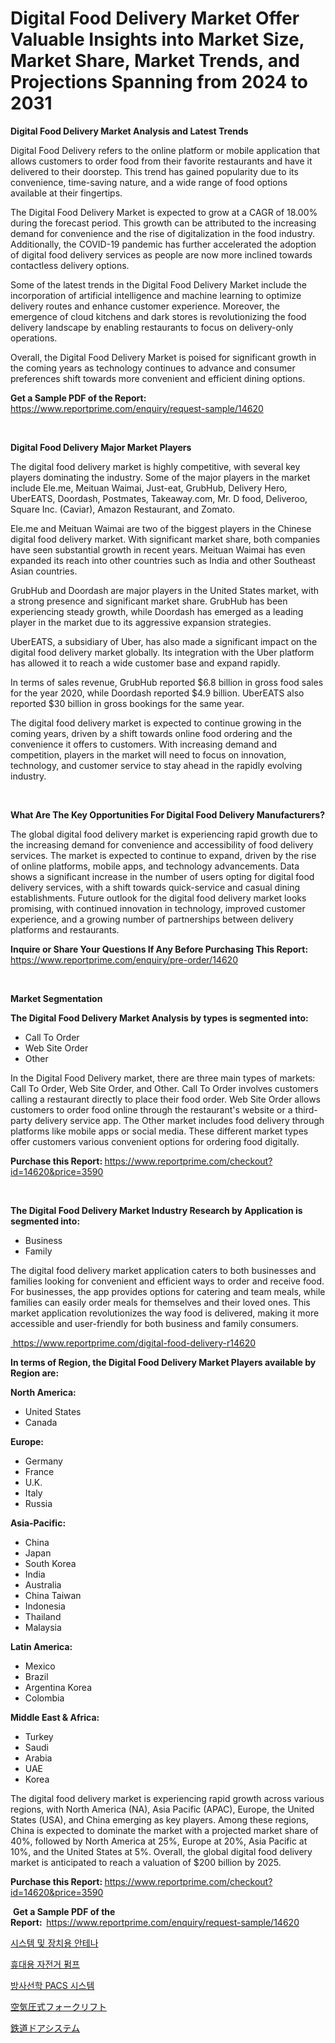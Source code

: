 <p><h1>Digital Food Delivery Market Offer Valuable Insights into Market Size, Market Share, Market Trends, and Projections Spanning from 2024 to 2031</h1></p><p><strong>Digital Food Delivery Market Analysis and Latest Trends</strong></p>
<p><p>Digital Food Delivery refers to the online platform or mobile application that allows customers to order food from their favorite restaurants and have it delivered to their doorstep. This trend has gained popularity due to its convenience, time-saving nature, and a wide range of food options available at their fingertips.</p><p>The Digital Food Delivery Market is expected to grow at a CAGR of 18.00% during the forecast period. This growth can be attributed to the increasing demand for convenience and the rise of digitalization in the food industry. Additionally, the COVID-19 pandemic has further accelerated the adoption of digital food delivery services as people are now more inclined towards contactless delivery options.</p><p>Some of the latest trends in the Digital Food Delivery Market include the incorporation of artificial intelligence and machine learning to optimize delivery routes and enhance customer experience. Moreover, the emergence of cloud kitchens and dark stores is revolutionizing the food delivery landscape by enabling restaurants to focus on delivery-only operations.</p><p>Overall, the Digital Food Delivery Market is poised for significant growth in the coming years as technology continues to advance and consumer preferences shift towards more convenient and efficient dining options.</p></p>
<p><strong>Get a Sample PDF of the Report:&nbsp;</strong> <a href="https://www.reportprime.com/enquiry/request-sample/14620">https://www.reportprime.com/enquiry/request-sample/14620</a></p>
<p>&nbsp;</p>
<p><strong>Digital Food Delivery Major Market Players</strong></p>
<p><p>The digital food delivery market is highly competitive, with several key players dominating the industry. Some of the major players in the market include Ele.me, Meituan Waimai, Just-eat, GrubHub, Delivery Hero, UberEATS, Doordash, Postmates, Takeaway.com, Mr. D food, Deliveroo, Square Inc. (Caviar), Amazon Restaurant, and Zomato.</p><p>Ele.me and Meituan Waimai are two of the biggest players in the Chinese digital food delivery market. With significant market share, both companies have seen substantial growth in recent years. Meituan Waimai has even expanded its reach into other countries such as India and other Southeast Asian countries.</p><p>GrubHub and Doordash are major players in the United States market, with a strong presence and significant market share. GrubHub has been experiencing steady growth, while Doordash has emerged as a leading player in the market due to its aggressive expansion strategies.</p><p>UberEATS, a subsidiary of Uber, has also made a significant impact on the digital food delivery market globally. Its integration with the Uber platform has allowed it to reach a wide customer base and expand rapidly.</p><p>In terms of sales revenue, GrubHub reported $6.8 billion in gross food sales for the year 2020, while Doordash reported $4.9 billion. UberEATS also reported $30 billion in gross bookings for the same year.</p><p>The digital food delivery market is expected to continue growing in the coming years, driven by a shift towards online food ordering and the convenience it offers to customers. With increasing demand and competition, players in the market will need to focus on innovation, technology, and customer service to stay ahead in the rapidly evolving industry.</p></p>
<p>&nbsp;</p>
<p><strong>What Are The Key Opportunities For Digital Food Delivery Manufacturers?</strong></p>
<p><p>The global digital food delivery market is experiencing rapid growth due to the increasing demand for convenience and accessibility of food delivery services. The market is expected to continue to expand, driven by the rise of online platforms, mobile apps, and technology advancements. Data shows a significant increase in the number of users opting for digital food delivery services, with a shift towards quick-service and casual dining establishments. Future outlook for the digital food delivery market looks promising, with continued innovation in technology, improved customer experience, and a growing number of partnerships between delivery platforms and restaurants.</p></p>
<p><strong>Inquire or Share Your Questions If Any Before Purchasing This Report:</strong> <a href="https://www.reportprime.com/enquiry/pre-order/14620">https://www.reportprime.com/enquiry/pre-order/14620</a></p>
<p>&nbsp;</p>
<p><strong>Market Segmentation</strong></p>
<p><strong>The Digital Food Delivery Market Analysis by types is segmented into:</strong></p>
<p><ul><li>Call To Order</li><li>Web Site Order</li><li>Other</li></ul></p>
<p><p>In the Digital Food Delivery market, there are three main types of markets: Call To Order, Web Site Order, and Other. Call To Order involves customers calling a restaurant directly to place their food order. Web Site Order allows customers to order food online through the restaurant's website or a third-party delivery service app. The Other market includes food delivery through platforms like mobile apps or social media. These different market types offer customers various convenient options for ordering food digitally.</p></p>
<p><strong>Purchase this Report:&nbsp;</strong><a href="https://www.reportprime.com/checkout?id=14620&price=3590">https://www.reportprime.com/checkout?id=14620&price=3590</a></p>
<p>&nbsp;</p>
<p><strong>The Digital Food Delivery Market Industry Research by Application is segmented into:</strong></p>
<p><ul><li>Business</li><li>Family</li></ul></p>
<p><p>The digital food delivery market application caters to both businesses and families looking for convenient and efficient ways to order and receive food. For businesses, the app provides options for catering and team meals, while families can easily order meals for themselves and their loved ones. This market application revolutionizes the way food is delivered, making it more accessible and user-friendly for both business and family consumers.</p></p>
<p><a href="https://www.reportprime.com/digital-food-delivery-r14620">&nbsp;https://www.reportprime.com/digital-food-delivery-r14620</a></p>
<p><strong>In terms of Region, the Digital Food Delivery Market Players available by Region are:</strong></p>
<p>
    <p> <strong> North America: </strong>
        <ul>
            <li>United States</li>
            <li>Canada</li>
        </ul>
        </p> 
    <p> <strong> Europe: </strong>
        <ul>
            <li>Germany</li>
            <li>France</li>
            <li>U.K.</li>
            <li>Italy</li>
            <li>Russia</li>
        </ul>
        </p> 
    <p> <strong> Asia-Pacific: </strong>
        <ul>
            <li>China</li>
            <li>Japan</li>
            <li>South Korea</li>
            <li>India</li>
            <li>Australia</li>
            <li>China Taiwan</li>
            <li>Indonesia</li>
            <li>Thailand</li>
            <li>Malaysia</li>
        </ul>
        </p> 
    <p> <strong> Latin America: </strong>
        <ul>
            <li>Mexico</li>
            <li>Brazil</li>
            <li>Argentina Korea</li>
            <li>Colombia</li>
        </ul>
        </p> 
    <p> <strong> Middle East & Africa: </strong>
        <ul>
            <li>Turkey</li>
            <li>Saudi</li>
            <li>Arabia</li>
            <li>UAE</li>
            <li>Korea</li>
        </ul>
    </p>
    </p>
<p><p>The digital food delivery market is experiencing rapid growth across various regions, with North America (NA), Asia Pacific (APAC), Europe, the United States (USA), and China emerging as key players. Among these regions, China is expected to dominate the market with a projected market share of 40%, followed by North America at 25%, Europe at 20%, Asia Pacific at 10%, and the United States at 5%. Overall, the global digital food delivery market is anticipated to reach a valuation of $200 billion by 2025.</p></p>
<p><strong>Purchase this Report: </strong><a href="https://www.reportprime.com/checkout?id=14620&price=3590">https://www.reportprime.com/checkout?id=14620&price=3590</a></p>
<p>&nbsp;<strong>Get a Sample PDF of the Report:&nbsp;&nbsp;</strong><a href="https://www.reportprime.com/enquiry/request-sample/14620">https://www.reportprime.com/enquiry/request-sample/14620</a></p>
<p><strong></strong></p>
<p><p><a href="https://github.com/TitusBoyer1/Market-Research-Report-List-1/blob/main/919683687463.md">시스템 및 장치용 안테나</a></p><p><a href="https://medium.com/@francescaove76856/%ED%9C%B4%EB%8C%80%EC%9A%A9-%EC%9E%90%EC%A0%84%EA%B1%B0-%ED%8E%8C%ED%94%84-%EC%8B%9C%EC%9E%A5-%EC%8B%9C%EC%9E%A5-%EC%A0%90%EC%9C%A0%EC%9C%A8-%EC%8B%9C%EC%9E%A5-%EB%8F%99%ED%96%A5-%EB%B0%8F-%EB%AF%B8%EB%9E%98-%EC%84%B1%EC%9E%A5-%ED%83%90%EC%83%89-5c9da354f445">휴대용 자전거 펌프</a></p><p><a href="https://medium.com/@earnesteidenreichja/%EB%B0%A9%EC%82%AC%EC%84%A0-pacs-%EC%8B%9C%EC%8A%A4%ED%85%9C-%EC%8B%9C%EC%9E%A5-%EC%8B%9C%EC%9E%A5-cagr-%EC%8B%9C%EC%9E%A5-%EB%8F%99%ED%96%A5-%EB%B0%8F-%EC%84%B1%EC%9E%A5-%EC%A0%84%EB%9E%B5%EC%97%90-%EB%8C%80%ED%95%9C-%ED%86%B5%EC%B0%B0%EB%A0%A5-b7da3c9a3ee9">방사선학 PACS 시스템</a></p><p><a href="https://medium.com/@mad.jake/%E6%AC%A1%E3%81%AE%E6%96%87%E7%AB%A0%E3%82%92%E6%97%A5%E6%9C%AC%E8%AA%9E%E3%81%AB%E7%BF%BB%E8%A8%B3%E3%81%97%E3%81%A6%E3%81%8F%E3%81%A0%E3%81%95%E3%81%84-%E3%83%87%E3%82%B3%E3%83%BC%E3%83%87%E3%82%A3%E3%83%B3%E3%82%B0%E7%A9%BA%E6%B0%97%E5%9C%A7%E3%83%95%E3%82%A9%E3%83%BC%E3%82%AF%E3%83%AA%E3%83%95%E3%83%88%E5%B8%82%E5%A0%B4%E3%83%A1%E3%83%88%E3%83%AA%E3%82%AF%E3%82%B9-%E5%B8%82%E5%A0%B4%E3%82%B7%E3%82%A7%E3%82%A2-%E3%83%88%E3%83%AC%E3%83%B3%E3%83%89-%E6%88%90%E9%95%B7%E3%83%91%E3%82%BF%E3%83%BC%E3%83%B3-e33f1aef3e07">空気圧式フォークリフト</a></p><p><a href="https://medium.com/@jordymiller39/%E9%89%84%E9%81%93%E6%89%89%E3%82%B7%E3%82%B9%E3%83%86%E3%83%A0%E5%B8%82%E5%A0%B4-2031%E5%B9%B4%E3%81%BE%E3%81%A7%E3%81%AE%E5%8B%95%E5%90%91-%E4%BA%88%E6%B8%AC-%E7%AB%B6%E4%BA%89%E5%88%86%E6%9E%90-f93dcb37d35a">鉄道ドアシステム</a></p></p>